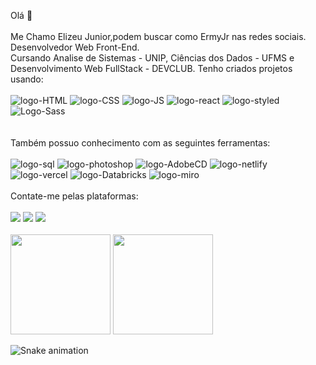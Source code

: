 Olá :wave:
<br>
<br>
Me Chamo Elizeu Junior,podem buscar como ErmyJr nas redes sociais.
<br>
Desenvolvedor Web Front-End.
<br>
Cursando Analise de Sistemas - UNIP, Ciências dos Dados - UFMS e Desenvolvimento Web FullStack - DEVCLUB.
Tenho criados projetos usando:
<br>
<br>
<img src="https://img.shields.io/badge/HTML-239120?style=for-the-badge&logo=html5&logoColor=white" alt="logo-HTML"/>
<img src="https://img.shields.io/badge/CSS-239120?&style=for-the-badge&logo=css3&logoColor=white" alt="logo-CSS"/>
<img src="https://img.shields.io/badge/JavaScript-F7DF1E?style=for-the-badge&logo=javascript&logoColor=black" alt = "logo-JS"/>
<img src="https://img.shields.io/badge/React-20232A?style=for-the-badge&logo=react&logoColor=61DAFB" alt = "logo-react"/>
<img src="https://img.shields.io/badge/styled--components-DB7093?style=for-the-badge&logo=styled-components&logoColor=white" alt = "logo-styled"/>
<img src="https://img.shields.io/badge/Sass-CC6699?style=for-the-badge&logo=sass&logoColor=white" alt="Logo-Sass"/>
<br>
<br>
<br>
Também possuo conhecimento com as seguintes ferramentas:
<br>
<br>
<img src="https://img.shields.io/badge/MySQL-005C84?style=for-the-badge&logo=mysql&logoColor=white"  alt = "logo-sql"/>
<img src="https://img.shields.io/badge/Adobe%20Photoshop-31A8FF?style=for-the-badge&logo=Adobe%20Photoshop&logoColor=black"  alt = "logo-photoshop"/>
<img src="https://img.shields.io/badge/Adobe%20XD-470137?style=for-the-badge&logo=Adobe%20XD&logoColor=#FF61F6" alt = "logo-AdobeCD"/>
<img src="https://img.shields.io/badge/Netlify-00C7B7?style=for-the-badge&logo=netlify&logoColor=white" alt = "logo-netlify"/>
<img src="https://img.shields.io/badge/Vercel-000000?style=for-the-badge&logo=vercel&logoColor=white" alt = "logo-vercel"/>
<img src="https://img.shields.io/badge/Databricks-FF3621?style=for-the-badge&logo=Databricks&logoColor=white" alt = "logo-Databricks"/>
<img src= "https://img.shields.io/badge/Miro-050038?style=for-the-badge&logo=Miro&logoColor=white" alt = "logo-miro"/>
<br>
<br>
Contate-me pelas plataformas:
<br>
<br>
<a href="https://www.linkedin.com/in/Elizeu-Jr/"><img src="https://img.shields.io/badge/LinkedIn-0077B5?style=for-the-badge&logo=linkedin&logoColor=white"/></a>
<a href="https://www.instagram.com/ermjr/"><img src="https://img.shields.io/badge/Instagram-E4405F?style=for-the-badge&logo=instagram&logoColor=white"></a>
<a href="mailto:ermyjr94@gmail.com"><img src="https://img.shields.io/badge/Gmail-D14836?style=for-the-badge&logo=gmail&logoColor=white"/></a>
<br>
<br>
<img height="160em" src="https://github-readme-stats.vercel.app/api?username=ermyjr&count_private=true&include_all_commits=true&show_icons=true&theme=midnight-purple_border=false&show_owner=true"/>
<img height="160em" src="https://github-readme-stats.vercel.app/api/top-langs/?username=Ermyjr&theme=midnight-purple_border=false&&layout=compact"/>

![Snake animation](https://github.com/ermyjr/ermyjr/blob/output/github-contribution-grid-snake.svg)
